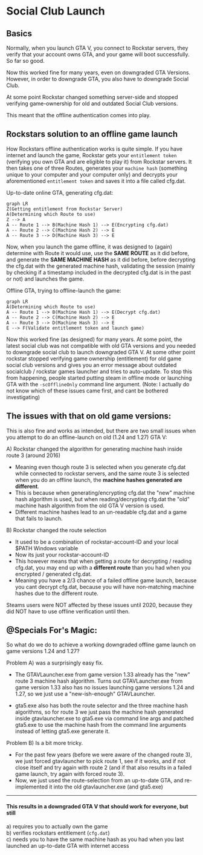# Social Club Launch

## Basics

Normally, when you launch GTA V, you connect to Rockstar servers, they verify that your account owns GTA, and your game will boot successfully. So far so good.

Now this worked fine for many years, even on downgraded GTA Versions. However, in order to downgrade GTA, you also have to downgrade Social Club.  

At some point Rockstar changed something server-side and stopped verifying game-ownership for old and outdated Social Club versions.

This meant that the offline authentication comes into play.

## Rockstars solution to an offline game launch

How Rockstars offline authentication works is quite simple. If you have internet and launch the game, Rockstar gets your `entitlement token` (verifying you own GTA and are eligible to play it) from Rockstar servers. It then takes one of three Routes, generates your `machine hash` (something unique to your computer and your computer only) and decrypts your aforementioned `entitlement token` and saves it into a file called cfg.dat.

Up-to-date online GTA, generating cfg.dat:

```mermaid
graph LR
Z(Getting entitlement from Rockstar Server)
A(Determining which Route to use)
Z --> A 
A -- Route 1 --> B(Machine Hash 1) --> E(Encrypting cfg.dat)
A -- Route 2 --> C(Machine Hash 2) --> E
A -- Route 3 --> D(Machine Hash 3) --> E
```

Now, when you launch the game offline, it was designed to (again) determine with Route it would use, use the **SAME ROUTE** as it did before, and generate the **SAME MACHINE HASH** as it did before, before decrypting the cfg.dat with the generated machine hash, validating the session (mainly by checking if a timestamp included in the decrypted cfg.dat is in the past or not) and launches the game.

Offline GTA, trying to offline-launch the game:

```mermaid
graph LR
A(Determining which Route to use)
A -- Route 1 --> B(Machine Hash 1) --> E(Decrypt cfg.dat)
A -- Route 2 --> C(Machine Hash 2) --> E
A -- Route 3 --> D(Machine Hash 3) --> E
E --> F(Validate entitlement token and launch game)
```

Now this worked fine (as designed) for many years. 
At some point, the latest social club was not compatible with old GTA versions and you needed to downgrade social club to launch downgraded GTA V. 
At some other point rockstar stopped verifying game ownership (entitlement) for old game  social club versions and gives you an error message about outdated socialclub / rockstar games launcher and tries to auto-update. 
To stop this from happening, people started putting steam in offline mode or launching GTA with the `-scOfflineOnly` command line argument.
(Note: I actually do not know which of these issues came first, and cant be bothered investigating)  

## The issues with that on old game versions:

This is also fine and works as intended, but there are two small issues when you attempt to do an offline-launch on old (1.24 and 1.27) GTA V:

A)  Rockstar changed the algorithm for generating machine hash inside route 3 (around 2016)
* Meaning even though route 3 is selected when you generate cfg.dat while connected to rockstar servers, and the same route 3 is selected when you do an offline launch, the **machine hashes generated are different**.
* This is because when generating/encrypting cfg.dat the "new" machine hash algorithm is used, but when reading/decrypting cfg.dat the "old" machine hash algorithm from the old GTA V version is used.
* Different machine hashes lead to an un-readable cfg.dat and a game that fails to launch.
 
 B) Rockstar changed the route selection
 * It used to be a combination of rockstar-account-ID and your local $PATH Windows variable
 * Now its just your rockstar-account-ID
 * This however means that when getting a route for decrypting / reading cfg.dat, you may end up with a **different route** than you had when you encrypted / generated cfg.dat. 
 * Meaning you have a 2/3 chance of a failed offline game launch, because you cant decrypt cfg.dat, because you will have non-matching machine hashes due to the different route.

Steams users were NOT affected by these issues until 2020, because they did NOT have to use offline verification until then.

## @Specials For's Magic:

So what do we do to achieve a working downgraded offline game launch on game versions 1.24 and 1.27?


Problem A) was a surprisingly easy fix.

* The GTAVLauncher.exe from game version 1.33 already has the "new" route 3 machine hash algorithm. Turns out GTAVLauncher.exe from game version 1.33 also has no issues launching game versions 1.24 and 1.27, so we just use a "new-ish-enough" GTAVLauncher.

* gta5.exe also has both the route selector and the three machine hash algorithms, so for route 3 we just pass the machine hash generated inside gtavlauncher.exe to gta5.exe via command line args and patched gta5.exe to use the machine hash from the command line arguments instead of letting gta5.exe generate it.

Problem B) Is a bit more tricky.

* For the past few years (before we were aware of the changed route 3), we just forced gtavlauncher to pick route 1, see if it works, and if not close itself and try again with route 2 (and if that also results in a failed game launch, try again with forced route 3).
* Now, we just used the route-selection from an up-to-date GTA, and re-implemented it into the old gtavlauncher.exe (and gta5.exe)

----
#### This results in a downgraded GTA V that should work for everyone, but still    
a) requires you to actually own the game  
b) verifies rockstars entitlement (`cfg.dat`)  
c) needs you to have the same machine hash as you had when you last launched an up-to-date GTA with internet access  
